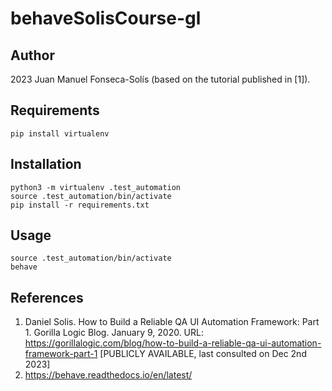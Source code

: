 # behaveSolisCourse-gl

## Author
2023 Juan Manuel Fonseca-Solís (based on the tutorial published in [1]).

## Requirements
```
pip install virtualenv
```

## Installation
```
python3 -m virtualenv .test_automation
source .test_automation/bin/activate
pip install -r requirements.txt
```

## Usage
```
source .test_automation/bin/activate
behave
```

## References
1. Daniel Solis. How to Build a Reliable QA UI Automation Framework: Part 1. Gorilla Logic Blog. January 9, 2020. URL: https://gorillalogic.com/blog/how-to-build-a-reliable-qa-ui-automation-framework-part-1 [PUBLICLY AVAILABLE, last consulted on Dec 2nd 2023]
2. https://behave.readthedocs.io/en/latest/
